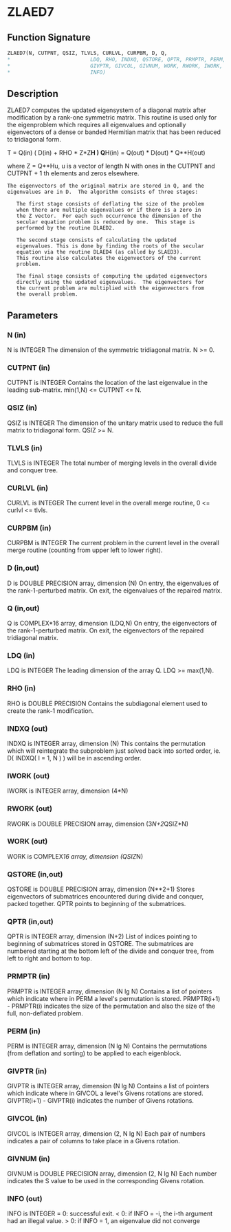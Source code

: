 # ZLAED7

## Function Signature

```fortran
ZLAED7(N, CUTPNT, QSIZ, TLVLS, CURLVL, CURPBM, D, Q,
*                          LDQ, RHO, INDXQ, QSTORE, QPTR, PRMPTR, PERM,
*                          GIVPTR, GIVCOL, GIVNUM, WORK, RWORK, IWORK,
*                          INFO)
```

## Description


 ZLAED7 computes the updated eigensystem of a diagonal
 matrix after modification by a rank-one symmetric matrix. This
 routine is used only for the eigenproblem which requires all
 eigenvalues and optionally eigenvectors of a dense or banded
 Hermitian matrix that has been reduced to tridiagonal form.

   T = Q(in) ( D(in) + RHO * Z*Z**H ) Q**H(in) = Q(out) * D(out) * Q**H(out)

   where Z = Q**Hu, u is a vector of length N with ones in the
   CUTPNT and CUTPNT + 1 th elements and zeros elsewhere.

    The eigenvectors of the original matrix are stored in Q, and the
    eigenvalues are in D.  The algorithm consists of three stages:

       The first stage consists of deflating the size of the problem
       when there are multiple eigenvalues or if there is a zero in
       the Z vector.  For each such occurrence the dimension of the
       secular equation problem is reduced by one.  This stage is
       performed by the routine DLAED2.

       The second stage consists of calculating the updated
       eigenvalues. This is done by finding the roots of the secular
       equation via the routine DLAED4 (as called by SLAED3).
       This routine also calculates the eigenvectors of the current
       problem.

       The final stage consists of computing the updated eigenvectors
       directly using the updated eigenvalues.  The eigenvectors for
       the current problem are multiplied with the eigenvectors from
       the overall problem.

## Parameters

### N (in)

N is INTEGER The dimension of the symmetric tridiagonal matrix. N >= 0.

### CUTPNT (in)

CUTPNT is INTEGER Contains the location of the last eigenvalue in the leading sub-matrix. min(1,N) <= CUTPNT <= N.

### QSIZ (in)

QSIZ is INTEGER The dimension of the unitary matrix used to reduce the full matrix to tridiagonal form. QSIZ >= N.

### TLVLS (in)

TLVLS is INTEGER The total number of merging levels in the overall divide and conquer tree.

### CURLVL (in)

CURLVL is INTEGER The current level in the overall merge routine, 0 <= curlvl <= tlvls.

### CURPBM (in)

CURPBM is INTEGER The current problem in the current level in the overall merge routine (counting from upper left to lower right).

### D (in,out)

D is DOUBLE PRECISION array, dimension (N) On entry, the eigenvalues of the rank-1-perturbed matrix. On exit, the eigenvalues of the repaired matrix.

### Q (in,out)

Q is COMPLEX*16 array, dimension (LDQ,N) On entry, the eigenvectors of the rank-1-perturbed matrix. On exit, the eigenvectors of the repaired tridiagonal matrix.

### LDQ (in)

LDQ is INTEGER The leading dimension of the array Q. LDQ >= max(1,N).

### RHO (in)

RHO is DOUBLE PRECISION Contains the subdiagonal element used to create the rank-1 modification.

### INDXQ (out)

INDXQ is INTEGER array, dimension (N) This contains the permutation which will reintegrate the subproblem just solved back into sorted order, ie. D( INDXQ( I = 1, N ) ) will be in ascending order.

### IWORK (out)

IWORK is INTEGER array, dimension (4*N)

### RWORK (out)

RWORK is DOUBLE PRECISION array, dimension (3*N+2*QSIZ*N)

### WORK (out)

WORK is COMPLEX*16 array, dimension (QSIZ*N)

### QSTORE (in,out)

QSTORE is DOUBLE PRECISION array, dimension (N**2+1) Stores eigenvectors of submatrices encountered during divide and conquer, packed together. QPTR points to beginning of the submatrices.

### QPTR (in,out)

QPTR is INTEGER array, dimension (N+2) List of indices pointing to beginning of submatrices stored in QSTORE. The submatrices are numbered starting at the bottom left of the divide and conquer tree, from left to right and bottom to top.

### PRMPTR (in)

PRMPTR is INTEGER array, dimension (N lg N) Contains a list of pointers which indicate where in PERM a level's permutation is stored. PRMPTR(i+1) - PRMPTR(i) indicates the size of the permutation and also the size of the full, non-deflated problem.

### PERM (in)

PERM is INTEGER array, dimension (N lg N) Contains the permutations (from deflation and sorting) to be applied to each eigenblock.

### GIVPTR (in)

GIVPTR is INTEGER array, dimension (N lg N) Contains a list of pointers which indicate where in GIVCOL a level's Givens rotations are stored. GIVPTR(i+1) - GIVPTR(i) indicates the number of Givens rotations.

### GIVCOL (in)

GIVCOL is INTEGER array, dimension (2, N lg N) Each pair of numbers indicates a pair of columns to take place in a Givens rotation.

### GIVNUM (in)

GIVNUM is DOUBLE PRECISION array, dimension (2, N lg N) Each number indicates the S value to be used in the corresponding Givens rotation.

### INFO (out)

INFO is INTEGER = 0: successful exit. < 0: if INFO = -i, the i-th argument had an illegal value. > 0: if INFO = 1, an eigenvalue did not converge

